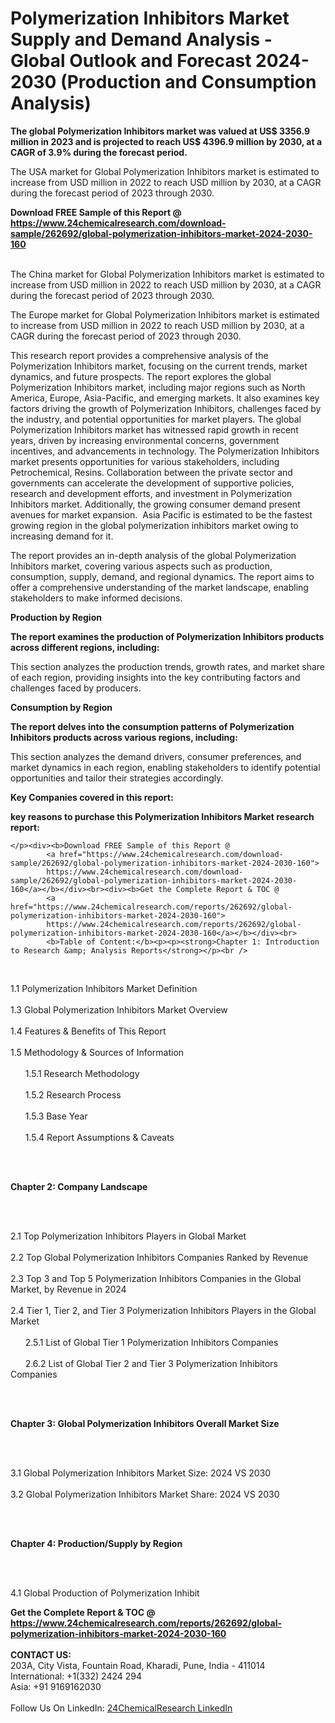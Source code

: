 <h1>Polymerization Inhibitors Market Supply and Demand Analysis - Global Outlook and Forecast 2024-2030 (Production and Consumption Analysis)</h1><p><strong>The global Polymerization Inhibitors market was valued at US$ 3356.9 million in 2023 and is projected to reach US$ 4396.9 million by 2030, at a CAGR of 3.9% during the forecast period.</strong></p><p>
</p><p>The USA market for Global Polymerization Inhibitors market is estimated to increase from USD million in 2022 to reach USD million by 2030, at a CAGR during the forecast period of 2023 through 2030.</p><div><b>Download FREE Sample of this Report @ 
            <a href="https://www.24chemicalresearch.com/download-sample/262692/global-polymerization-inhibitors-market-2024-2030-160">
            https://www.24chemicalresearch.com/download-sample/262692/global-polymerization-inhibitors-market-2024-2030-160</a></b></div><br><p>
</p><p>The China market for Global Polymerization Inhibitors market is estimated to increase from USD million in 2022 to reach USD million by 2030, at a CAGR during the forecast period of 2023 through 2030.</p><p>
</p><p>The Europe market for Global Polymerization Inhibitors market is estimated to increase from USD million in 2022 to reach USD million by 2030, at a CAGR during the forecast period of 2023 through 2030.</p><p>
</p><p>This research report provides a comprehensive analysis of the Polymerization Inhibitors market, focusing on the current trends, market dynamics, and future prospects. The report explores the global Polymerization Inhibitors market, including major regions such as North America, Europe, Asia-Pacific, and emerging markets. It also examines key factors driving the growth of Polymerization Inhibitors, challenges faced by the industry, and potential opportunities for market players. The global Polymerization Inhibitors market has witnessed rapid growth in recent years, driven by increasing environmental concerns, government incentives, and advancements in technology. The Polymerization Inhibitors market presents opportunities for various stakeholders, including Petrochemical, Resins. Collaboration between the private sector and governments can accelerate the development of supportive policies, research and development efforts, and investment in Polymerization Inhibitors market. Additionally, the growing consumer demand present avenues for market expansion.  Asia Pacific is estimated to be the fastest growing region in the global polymerization inhibitors market owing to increasing demand for it.</p><p>
</p><p>The report provides an in-depth analysis of the global Polymerization Inhibitors market, covering various aspects such as production, consumption, supply, demand, and regional dynamics. The report aims to offer a comprehensive understanding of the market landscape, enabling stakeholders to make informed decisions.</p><p>
</p><p><strong>Production by Region</strong></p><p>
</p><p><strong>The report examines the production of Polymerization Inhibitors products across different regions, including:</strong></p><p>
</p><p>
</p><p>This section analyzes the production trends, growth rates, and market share of each region, providing insights into the key contributing factors and challenges faced by producers.</p><p>
</p><p><strong>Consumption by Region</strong></p><p>
</p><p><strong>The report delves into the consumption patterns of Polymerization Inhibitors products across various regions, including:</strong></p><p>
</p><p>
</p><p>This section analyzes the demand drivers, consumer preferences, and market dynamics in each region, enabling stakeholders to identify potential opportunities and tailor their strategies accordingly.</p><p>
<strong>Key Companies covered in this report:</strong></p><p>
</p><p>
</p><p><strong>key reasons to purchase this Polymerization Inhibitors Market research report:</strong></p><p>

	</p><div><b>Download FREE Sample of this Report @ 
            <a href="https://www.24chemicalresearch.com/download-sample/262692/global-polymerization-inhibitors-market-2024-2030-160">
            https://www.24chemicalresearch.com/download-sample/262692/global-polymerization-inhibitors-market-2024-2030-160</a></b></div><br><div><b>Get the Complete Report & TOC @ 
            <a href="https://www.24chemicalresearch.com/reports/262692/global-polymerization-inhibitors-market-2024-2030-160">
            https://www.24chemicalresearch.com/reports/262692/global-polymerization-inhibitors-market-2024-2030-160</a></b></div><br>
            <b>Table of Content:</b><p><p><strong>Chapter 1: Introduction to Research &amp; Analysis Reports</strong></p><br />
<br />
<p>1.1 Polymerization Inhibitors Market Definition<br /><br />
1.3 Global Polymerization Inhibitors Market Overview<br /><br />
1.4 Features &amp; Benefits of This Report<br /><br />
1.5 Methodology &amp; Sources of Information<br /><br />
&nbsp;&nbsp;&nbsp;&nbsp;&nbsp; 1.5.1 Research Methodology<br /><br />
&nbsp;&nbsp;&nbsp;&nbsp;&nbsp; 1.5.2 Research Process<br /><br />
&nbsp;&nbsp;&nbsp;&nbsp;&nbsp; 1.5.3 Base Year<br /><br />
&nbsp;&nbsp;&nbsp;&nbsp;&nbsp; 1.5.4 Report Assumptions &amp; Caveats</p><br />
<br />
<p><strong>Chapter 2: Company Landscape</strong></p><br />
<br />
<p>2.1 Top Polymerization Inhibitors Players in Global Market<br /><br />
2.2 Top Global Polymerization Inhibitors Companies Ranked by Revenue<br /><br />
2.3 Top 3 and Top 5 Polymerization Inhibitors Companies in the Global Market, by Revenue in 2024<br /><br />
2.4 Tier 1, Tier 2, and Tier 3 Polymerization Inhibitors Players in the Global Market<br /><br />
&nbsp;&nbsp;&nbsp;&nbsp;&nbsp; 2.5.1 List of Global Tier 1 Polymerization Inhibitors Companies<br /><br />
&nbsp;&nbsp;&nbsp;&nbsp;&nbsp; 2.6.2 List of Global Tier 2 and Tier 3 Polymerization Inhibitors Companies</p><br />
<br />
<p><strong>Chapter 3: Global Polymerization Inhibitors Overall Market Size</strong></p><br />
<br />
<p>3.1 Global Polymerization Inhibitors Market Size: 2024 VS 2030<br /><br />
3.2 Global Polymerization Inhibitors Market Share: 2024 VS 2030</p><br />
<br />
<p><strong>Chapter 4: Production/Supply by Region</strong></p><br />
<br />
<p>4.1 Global Production of Polymerization Inhibit</p><div><b>Get the Complete Report & TOC @ 
            <a href="https://www.24chemicalresearch.com/reports/262692/global-polymerization-inhibitors-market-2024-2030-160">
            https://www.24chemicalresearch.com/reports/262692/global-polymerization-inhibitors-market-2024-2030-160</a></b></div><br><b>CONTACT US:</b><br>
            203A, City Vista, Fountain Road, Kharadi, Pune, India - 411014<br>
            International: +1(332) 2424 294<br>
            Asia: +91 9169162030 <br><br>
            Follow Us On LinkedIn: <a href="https://www.linkedin.com/company/24chemicalresearch/">24ChemicalResearch LinkedIn</a>